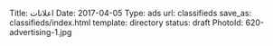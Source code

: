 Title:          اعلانات 
Date:           2017-04-05
Type:           ads
url:            classifieds
save_as:        classifieds/index.html
template:       directory
status:         draft
PhotoId:        620-advertising-1.jpg
